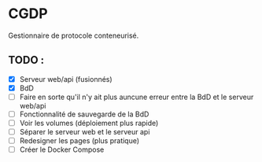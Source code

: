 # CGDP
 Gestionnaire de protocole conteneurisé.

## TODO :
- [x] Serveur web/api (fusionnés)
- [x] BdD
- [ ] Faire en sorte qu'il n'y ait plus auncune erreur entre la BdD et le serveur web/api
- [ ] Fonctionnalité de sauvegarde de la BdD
- [ ] Voir les volumes (déploiement plus rapide)
- [ ] Séparer le serveur web et le serveur api
- [ ] Redesigner les pages (plus pratique)
- [ ] Créer le Docker Compose
